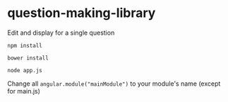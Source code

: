 # question-making-library
Edit and display for a single question

````npm install````

````bower install````

````node app.js````


Change all ````angular.module("mainModule")```` to your module's name (except for main.js)
